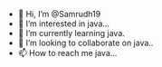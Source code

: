 - 👋 Hi, I’m @Samrudh19
- 👀 I’m interested in java...
- 🌱 I’m currently learning java.
- 💞️ I’m looking to collaborate on java..
- 📫 How to reach me java...

<!---
Samrudh19/Samrudh19 is a ✨ special ✨ repository because its `README.md` (this file) appears on your GitHub profile.
You can click the Preview link to take a look at your changes.
--->

